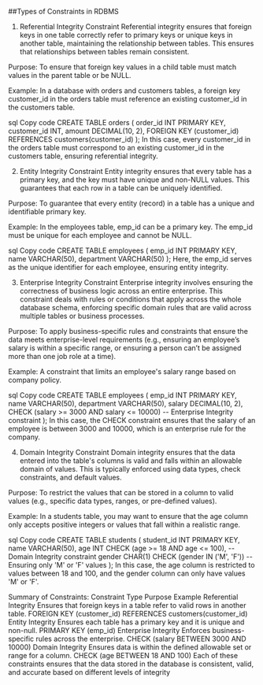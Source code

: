 ##Types of Constraints in RDBMS
1. Referential Integrity Constraint
Referential integrity ensures that foreign keys in one table correctly refer to primary keys or unique keys in another table, maintaining the relationship between tables. This ensures that relationships between tables remain consistent.

Purpose: To ensure that foreign key values in a child table must match values in the parent table or be NULL.

Example: In a database with orders and customers tables, a foreign key customer_id in the orders table must reference an existing customer_id in the customers table.

sql
Copy code
CREATE TABLE orders (
    order_id INT PRIMARY KEY,
    customer_id INT,
    amount DECIMAL(10, 2),
    FOREIGN KEY (customer_id) REFERENCES customers(customer_id)
);
In this case, every customer_id in the orders table must correspond to an existing customer_id in the customers table, ensuring referential integrity.

2. Entity Integrity Constraint
Entity integrity ensures that every table has a primary key, and the key must have unique and non-NULL values. This guarantees that each row in a table can be uniquely identified.

Purpose: To guarantee that every entity (record) in a table has a unique and identifiable primary key.

Example: In the employees table, emp_id can be a primary key. The emp_id must be unique for each employee and cannot be NULL.

sql
Copy code
CREATE TABLE employees (
    emp_id INT PRIMARY KEY,
    name VARCHAR(50),
    department VARCHAR(50)
);
Here, the emp_id serves as the unique identifier for each employee, ensuring entity integrity.

3. Enterprise Integrity Constraint
Enterprise integrity involves ensuring the correctness of business logic across an entire enterprise. This constraint deals with rules or conditions that apply across the whole database schema, enforcing specific domain rules that are valid across multiple tables or business processes.

Purpose: To apply business-specific rules and constraints that ensure the data meets enterprise-level requirements (e.g., ensuring an employee’s salary is within a specific range, or ensuring a person can’t be assigned more than one job role at a time).

Example: A constraint that limits an employee's salary range based on company policy.

sql
Copy code
CREATE TABLE employees (
    emp_id INT PRIMARY KEY,
    name VARCHAR(50),
    department VARCHAR(50),
    salary DECIMAL(10, 2),
    CHECK (salary >= 3000 AND salary <= 10000)  -- Enterprise Integrity constraint
);
In this case, the CHECK constraint ensures that the salary of an employee is between 3000 and 10000, which is an enterprise rule for the company.

4. Domain Integrity Constraint
Domain integrity ensures that the data entered into the table's columns is valid and falls within an allowable domain of values. This is typically enforced using data types, check constraints, and default values.

Purpose: To restrict the values that can be stored in a column to valid values (e.g., specific data types, ranges, or pre-defined values).

Example: In a students table, you may want to ensure that the age column only accepts positive integers or values that fall within a realistic range.

sql
Copy code
CREATE TABLE students (
    student_id INT PRIMARY KEY,
    name VARCHAR(50),
    age INT CHECK (age >= 18 AND age <= 100),   -- Domain Integrity constraint
    gender CHAR(1) CHECK (gender IN ('M', 'F'))  -- Ensuring only 'M' or 'F' values
);
In this case, the age column is restricted to values between 18 and 100, and the gender column can only have values 'M' or 'F'.

Summary of Constraints:
Constraint Type	Purpose	Example
Referential Integrity	Ensures that foreign keys in a table refer to valid rows in another table.	FOREIGN KEY (customer_id) REFERENCES customers(customer_id)
Entity Integrity	Ensures each table has a primary key and it is unique and non-null.	PRIMARY KEY (emp_id)
Enterprise Integrity	Enforces business-specific rules across the enterprise.	CHECK (salary BETWEEN 3000 AND 10000)
Domain Integrity	Ensures data is within the defined allowable set or range for a column.	CHECK (age BETWEEN 18 AND 100)
Each of these constraints ensures that the data stored in the database is consistent, valid, and accurate based on different levels of integrity
